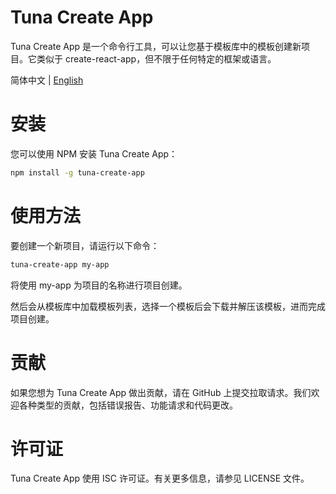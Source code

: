 # Tuna Create App
Tuna Create App 是一个命令行工具，可以让您基于模板库中的模板创建新项目。它类似于 create-react-app，但不限于任何特定的框架或语言。

简体中文 | [English](https://github.com/z2devil/tuna-create-app/blob/master/README.md)

# 安装
您可以使用 NPM 安装 Tuna Create App：

```bash
npm install -g tuna-create-app
```

# 使用方法
要创建一个新项目，请运行以下命令：

```bash
tuna-create-app my-app
```

将使用 my-app 为项目的名称进行项目创建。

然后会从模板库中加载模板列表，选择一个模板后会下载并解压该模板，进而完成项目创建。

# 贡献
如果您想为 Tuna Create App 做出贡献，请在 GitHub 上提交拉取请求。我们欢迎各种类型的贡献，包括错误报告、功能请求和代码更改。

# 许可证
Tuna Create App 使用 ISC 许可证。有关更多信息，请参见 LICENSE 文件。